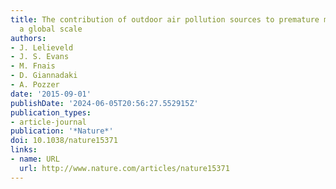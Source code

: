 ```yaml
---
title: The contribution of outdoor air pollution sources to premature mortality on
  a global scale
authors:
- J. Lelieveld
- J. S. Evans
- M. Fnais
- D. Giannadaki
- A. Pozzer
date: '2015-09-01'
publishDate: '2024-06-05T20:56:27.552915Z'
publication_types:
- article-journal
publication: '*Nature*'
doi: 10.1038/nature15371
links:
- name: URL
  url: http://www.nature.com/articles/nature15371
---
```

